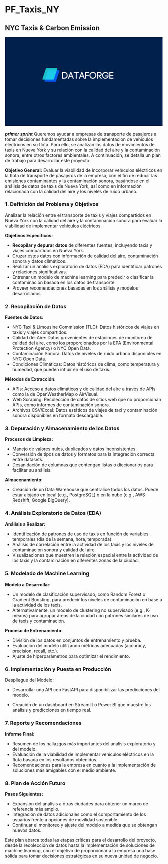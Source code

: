 # PF_Taxis_NY
## ****NYC Taxis & Carbon Emission**** 


![enter image description here](./imagen/Blue%20Purple%20Futuristic%20Modern%203D%20Tech%20Company%20Business%20Presentation%20(1).jpg)

***primer sprint***
Queremos ayudar a empresas de transporte de pasajeros a tomar decisiones fundamentadas sobre la implementación de vehículos eléctricos en su flota. Para ello, se analizan los datos de movimientos de taxis en Nueva York y su relación con la calidad del aire y la contaminación sonora, entre otros factores ambientales. A continuación, se detalla un plan de trabajo para desarrollar este proyecto:

**Objetivo General:** Evaluar la viabilidad de incorporar vehículos eléctricos en la flota de transporte de pasajeros de la empresa, con el fin de reducir las emisiones contaminantes y la contaminación sonora, basándose en el análisis de datos de taxis de Nueva York, así como en información relacionada con la calidad del aire y los niveles de ruido urbano.

### 1. Definición del Problema y Objetivos
 Analizar la relación entre el transporte de taxis y viajes compartidos en Nueva York con la calidad del aire y la contaminación sonora para evaluar la viabilidad de implementar vehículos eléctricos.

**Objetivos Específicos:**
-   **Recopilar y depurar datos** de diferentes fuentes, incluyendo taxis y viajes compartidos en Nueva York.
-   Cruzar estos datos con información de calidad del aire, contaminación sonora y datos climáticos.    
-   Realizar un análisis exploratorio de datos (EDA) para identificar patrones y relaciones significativas.    
-   Entrenar un modelo de machine learning para predecir o clasificar la contaminación basada en los datos de transporte.
-   Proveer recomendaciones basadas en los análisis y modelos desarrollados.

### 2. Recopilación de Datos

**Fuentes de Datos:**
-   NYC Taxi & Limousine Commission (TLC): Datos históricos de viajes en taxis y viajes compartidos.
-   Calidad del Aire: Datos provenientes de estaciones de monitoreo de calidad del aire, como los proporcionados por la EPA (Environmental Protection Agency) o NYC Open Data.
-   Contaminación Sonora: Datos de niveles de ruido urbano disponibles en NYC Open Data.    
-   Condiciones Climáticas: Datos históricos de clima, como temperatura y humedad, que pueden influir en el uso de taxis.

**Métodos de Extracción:**
-   APIs: Acceso a datos climáticos y de calidad del aire a través de APIs como la de OpenWeatherMap o AirVisual. 
-   Web Scraping: Recolección de datos de sitios web que no proporcionan APIs, como informes de contaminación sonora.    
-   Archivos CSV/Excel: Datos estáticos de viajes de taxi y contaminación sonora disponibles en formato descargable.

### 3. Depuración y Almacenamiento de los Datos

**Procesos de Limpieza:**
-   Manejo de valores nulos, duplicados y datos inconsistentes.    
-   Conversión de tipos de datos y formatos para la integración correcta entre datasets.    
-   Desanidación de columnas que contengan listas o diccionarios para facilitar su análisis.
    
**Almacenamiento:**
-   Creación de un Data Warehouse que centralice todos los datos. Puede estar alojado en local (e.g., PostgreSQL) o en la nube (e.g., AWS Redshift, Google BigQuery).

### 4. Análisis Exploratorio de Datos (EDA)

**Análisis a Realizar:**
-   Identificación de patrones de uso de taxis en función de variables temporales (día de la semana, hora, temporada).    
-   Análisis de correlación entre la actividad de los taxis y los niveles de contaminación sonora y calidad del aire.    
-   Visualizaciones que muestren la relación espacial entre la actividad de los taxis y la contaminación en diferentes zonas de la ciudad.
    

### 5. Modelado de Machine Learning

**Modelo a Desarrollar:**
-   Un modelo de clasificación supervisado, como Random Forest o Gradient Boosting, para predecir los niveles de contaminación en base a la actividad de los taxis.   
-   Alternativamente, un modelo de clustering no supervisado (e.g., K-means) para agrupar áreas de la ciudad con patrones similares de uso de taxis y contaminación.
    
**Proceso de Entrenamiento:**

-   División de los datos en conjuntos de entrenamiento y prueba.   
-   Evaluación del modelo utilizando métricas adecuadas (accuracy, precision, recall, etc.).
-   Ajuste de hiperparámetros para optimizar el rendimiento.

### 6. Implementación y Puesta en Producción

Despliegue del Modelo:

-   Desarrollar una API con FastAPI para disponibilizar las predicciones del modelo.
    
-   Creación de un dashboard en Streamlit o Power BI que muestre los análisis y predicciones en tiempo real.
    

### 7. Reporte y Recomendaciones

**Informe Final:**
-   Resumen de los hallazgos más importantes del análisis exploratorio y del modelo.    
-   Evaluación de la viabilidad de implementar vehículos eléctricos en la flota basada en los resultados obtenidos.    
-   Recomendaciones para la empresa en cuanto a la implementación de soluciones más amigables con el medio ambiente.
    
### 8. Plan de Acción Futuro

**Pasos Siguientes:**
-   Expansión del análisis a otras ciudades para obtener un marco de referencia más amplio.   
-   Integración de datos adicionales como el comportamiento de los usuarios frente a opciones de movilidad sostenible.    
-   Continuar el monitoreo y ajuste del modelo a medida que se obtengan nuevos datos.
   
Este plan abarca todas las etapas críticas para el desarrollo del proyecto, desde la recolección de datos hasta la implementación de soluciones de machine learning, con el objetivo de proporcionar a la empresa una base sólida para tomar decisiones estratégicas en su nueva unidad de negocio.
